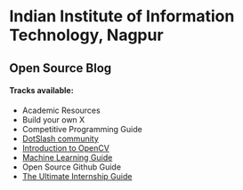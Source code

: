 # Indian Institute of Information Technology, Nagpur

## Open Source Blog

#### Tracks available:
- Academic Resources
- Build your own X
- Competitive Programming Guide
- [DotSlash community](https://iiit-nagpur.github.io/dotslashcommunity)
- [Introduction to OpenCV](https://github.com/iiit-nagpur/Introduction-to-OpenCV-/blob/master/README.md)
- [Machine Learning Guide](https://github.com/iiit-nagpur/Machine-Learning-Guide/blob/master/README.md)
- Open Source Github Guide
- [The Ultimate Internship Guide](https://github.com/iiit-nagpur/TheUltimateInternshipGuide/blob/master/README.md)
